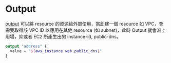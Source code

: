 # Output

[output](https://www.terraform.io/docs/configuration/outputs.html) 可以將 resource 的資源給外部使用，當創建一個 resource 如 VPC，會需要取得該 VPC ID 以應用在其他 resource (如 subnet)，此時 Output 就會派上用場，抑或者 EC2 所產生出的 instance-id, public-dns。

```terraform
output "address" {
  value = "${aws_instance.web.public_dns}"
}
```